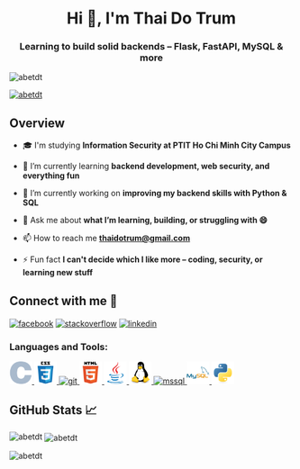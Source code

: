 <h1 align="center">Hi 👋, I'm Thai Do Trum</h1>
<h3 align="center">Learning to build solid backends – Flask, FastAPI, MySQL & more</h3>

<p align="left"> <img src="https://komarev.com/ghpvc/?username=abetdt&label=Profile%20views&color=0e75b6&style=flat" alt="abetdt" /> </p>

<p align="left"> <a href="https://github.com/ryo-ma/github-profile-trophy"><img src="https://github-profile-trophy.vercel.app/?username=abetdt" alt="abetdt" /></a> </p>

## Overview
- 🎓 I'm studying **Information Security at PTIT Ho Chi Minh City Campus**

- 🌱 I’m currently learning **backend development, web security, and everything fun**

- 🔭 I’m currently working on **improving my backend skills with Python & SQL**

- 💬 Ask me about **what I’m learning, building, or struggling with 😄**

- 📫 How to reach me **thaidotrum@gmail.com**

- ⚡ Fun fact **I can't decide which I like more – coding, security, or learning new stuff**

## Connect with me 👀
<div>
<a href="https://fb.com/trumthai04" target="blank"><img align="center" src="https://img.shields.io/badge/Facebook-1877F2?style=for-the-badge&logo=facebook&logoColor=white" alt="facebook"/></a>
<a href="https://stackoverflow.com/users/30806812" target="blank"><img align="center" src="https://img.shields.io/badge/Stack_Overflow-FE7A16?style=for-the-badge&logo=stack-overflow&logoColor=white" alt="stackoverflow"/></a>
<a href="https://linkedin.com" target="blank"><img align="center" src="https://img.shields.io/badge/LinkedIn-0077B5?style=for-the-badge&logo=linkedin&logoColor=white" alt="linkedin"/></a>
</div>

<h3 align="left">Languages and Tools:</h3>
<p align="left"> <a href="https://www.cprogramming.com/" target="_blank" rel="noreferrer"> <img src="https://raw.githubusercontent.com/devicons/devicon/master/icons/c/c-original.svg" alt="c" width="40" height="40"/> </a> <a href="https://www.w3schools.com/css/" target="_blank" rel="noreferrer"> <img src="https://raw.githubusercontent.com/devicons/devicon/master/icons/css3/css3-original-wordmark.svg" alt="css3" width="40" height="40"/> </a> <a href="https://git-scm.com/" target="_blank" rel="noreferrer"> <img src="https://www.vectorlogo.zone/logos/git-scm/git-scm-icon.svg" alt="git" width="40" height="40"/> </a> <a href="https://www.w3.org/html/" target="_blank" rel="noreferrer"> <img src="https://raw.githubusercontent.com/devicons/devicon/master/icons/html5/html5-original-wordmark.svg" alt="html5" width="40" height="40"/> </a> <a href="https://www.java.com" target="_blank" rel="noreferrer"> <img src="https://raw.githubusercontent.com/devicons/devicon/master/icons/java/java-original.svg" alt="java" width="40" height="40"/> </a> <a href="https://www.linux.org/" target="_blank" rel="noreferrer"> <img src="https://raw.githubusercontent.com/devicons/devicon/master/icons/linux/linux-original.svg" alt="linux" width="40" height="40"/> </a> <a href="https://www.microsoft.com/en-us/sql-server" target="_blank" rel="noreferrer"> <img src="https://www.svgrepo.com/show/303229/microsoft-sql-server-logo.svg" alt="mssql" width="40" height="40"/> </a> <a href="https://www.mysql.com/" target="_blank" rel="noreferrer"> <img src="https://raw.githubusercontent.com/devicons/devicon/master/icons/mysql/mysql-original-wordmark.svg" alt="mysql" width="40" height="40"/> </a> <a href="https://www.python.org" target="_blank" rel="noreferrer"> <img src="https://raw.githubusercontent.com/devicons/devicon/master/icons/python/python-original.svg" alt="python" width="40" height="40"/> </a> </p>

## GitHub Stats 📈
<p><img align="left" src="https://github-readme-stats.vercel.app/api/top-langs?username=abetdt&show_icons=true&locale=en&layout=compact" alt="abetdt" /></p>

<p>&nbsp;<img align="center" src="https://github-readme-stats.vercel.app/api?username=abetdt&show_icons=true&locale=en" alt="abetdt" /></p>

<p><img align="center" src="https://github-readme-streak-stats.herokuapp.com/?user=abetdt&" alt="abetdt" /></p>
